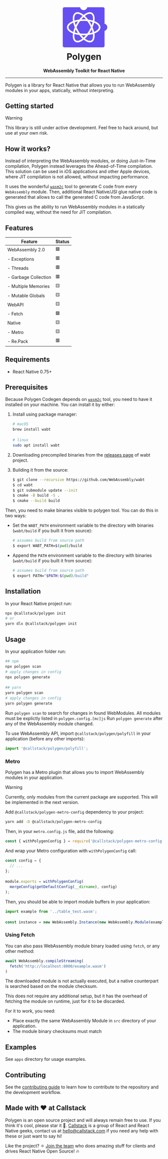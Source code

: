 <div style="text-align: center;">
  <img src="docs/polygen-logo.png" width="150" alt="" />
  <h1 style="margin-top: 0; padding-top: 0">Polygen</h1>
  <strong>WebAssembly Toolkit for React Native</strong>
  <hr/>
</div>

Polygen is a library for React Native that allows you to run WebAssembly modules in your apps, statically, without interpreting.

## Getting started

> [!WARNING]
> This library is still under active development. Feel free to hack around, but use at your own risk.

## How it works?

Instead of interpreting the WebAssembly modules, or doing Just-in-Time compilation, Polygen instead leverages the Ahead-of-Time compilation.
This solution can be used in iOS applications and other Apple devices, where JIT compilation is not allowed,
without impacting performance.

It uses the wonderful [`wasm2c`](https://github.com/WebAssembly/wabt/tree/main/wasm2c) tool to generate C code from every `WebAssembly` module.
Then, additional React Native/JSI glue native code is generated that allows to call the generated C code from JavaScript.

This gives us the ability to run WebAssembly modules in a statically compiled way, without the need for JIT compilation.

## Features

| Feature              | Status   |
|----------------------|----------|
| WebAssembly 2.0      | 🟩       |
| - Exceptions         | 🟥       |
| - Threads            | 🟥       |
| - Garbage Collection | 🟥       |
| - Multiple Memories  | 🟨       |
| - Mutable Globals    | 🟨       |
| WebAPI               | 🟨       |
| - Fetch              | 🟩       |
| Native               | 🟨       |
| - Metro              | 🟨       |
| - Re.Pack            | 🟥       |


## Requirements

- React Native 0.75+

## Prerequisites

Because Polygen Codegen depends on [`wasm2c`](https://github.com/WebAssembly/wabt) tool, you need to have it installed on your machine.
You can install it by either:

1. Install using package manager:

   ```sh
   # macOS
   brew install wabt

   # linux
   sudo apt install wabt
   ```

2. Downloading precompiled binaries from the [releases page](https://github.com/WebAssembly/wabt/releases) of wabt project.
3. Building it from the source:

   ```sh
   $ git clone --recursive https://github.com/WebAssembly/wabt
   $ cd wabt
   $ git submodule update --init
   $ cmake -B build -S .
   $ cmake --build build
   ```

Then, you need to make binaries visible to polygen tool. You can do this in two ways:

- Set the `WABT_PATH` environment variable to the directory with binaries (`wabt/build` if you built it from source):

  ```sh
  # assumes build from source path
  $ export WABT_PATH=$(pwd)/build
  ```

- Append the `PATH` environment variable to the directory with binaries (`wabt/build` if you built it from source):

  ```sh
  # assumes build from source path
  $ export PATH="$PATH:$(pwd)/build"
  ```

## Installation

In your React Native project run:

```sh
npx @callstack/polygen init
# or
yarn dlx @callstack/polygen init
```

## Usage

In your application folder run:

```sh
## npm
npx polygen scan
# apply changes in config
npx polygen generate

## yarn
yarn polygen scan
# apply changes in config
yarn polygen generate
```

Run `polygen scan` to search for changes in found WebModules. All modules must be explictly listed in `polygen.config.[mc]js`
Run `polygen generate` after any of the WebAssembly module changed.

To use WebAssembly API, import `@callstack/polygen/polyfill` in your application (before any other imports):

```js
import '@callstack/polygen/polyfill';
```

### Metro

Polygen has a Metro plugin that allows you to import WebAssembly modules in your application.

> [!WARNING]
> Currently, only modules from the current package are supported. This will be implemented in the next version.

Add `@callstack/polygen-metro-config` dependency to your project:

```sh
yarn add -D @callstack/polygen-metro-config
```

Then, in your `metro.config.js` file, add the following:

```js
const { withPolygenConfig } = require('@callstack/polygen-metro-config');
```

And wrap your Metro configuration with `withPolygenConfig` call:

```js
const config = {
  // ...
};

module.exports = withPolygenConfig(
  mergeConfig(getDefaultConfig(__dirname), config)
);
```

Then, you should be able to import module buffers in your application:

```js
import example from '../table_test.wasm';

const instance = new WebAssembly.Instance(new WebAssembly.Module(example));
```

### Using Fetch

You can also pass WebAssembly module binary loaded using `fetch`, or any other method:

```js
await WebAssembly.compileStreaming(
  fetch('http://localhost:8000/example.wasm')
)
```

The downloaded module is not actually executed, but a native counterpart is searched based on the module checksum.

This does not require any additional setup, but it has the overhead of fetching the module on runtime, just for it to
be discarded.

For it to work, you need:

 - Place exactly the same WebAssembly Module in `src` directory of your application.
 - The module binary checksums must match

## Examples

See `apps` directory for usage examples.

## Contributing

See the [contributing guide](CONTRIBUTING.md) to learn how to contribute to the repository and the development workflow.


## Made with ❤️ at Callstack

Polygen is an open source project and will always remain free to use. If you think it's cool, please star it 🌟. [Callstack](https://callstack.com) is a group of React and React Native geeks, contact us at [hello@callstack.com](mailto:hello@callstack.com) if you need any help with these or just want to say hi!

Like the project? ⚛️ [Join the team](https://callstack.com/careers/?utm_campaign=Senior_RN&utm_source=github&utm_medium=readme) who does amazing stuff for clients and drives React Native Open Source! 🔥
